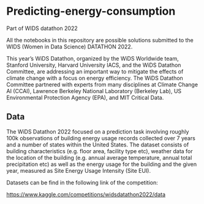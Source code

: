 # Predicting-energy-consumption
Part of WIDS datathon 2022

All the notebooks in this repository are possible solutions submitted to the WIDS (Women in Data Science) DATATHON 2022.

This year’s WiDS Datathon, organized by the WiDS Worldwide team, Stanford University, Harvard University IACS, and the WiDS Datathon Committee, are addressing an important way to mitigate the effects of climate change with a focus on energy efficiency. The WiDS Datathon Committee partnered with experts from many disciplines at Climate Change AI (CCAI), Lawrence Berkeley National Laboratory (Berkeley Lab), US Environmental Protection Agency (EPA), and MIT Critical Data.


## Data

The WiDS Datathon 2022 focused on a prediction task involving roughly 100k observations of building energy usage records collected over 7 years and a number of states within the United States. The dataset consists of building characteristics (e.g. floor area, facility type etc), weather data for the location of the building (e.g. annual average temperature, annual total precipitation etc) as well as the energy usage for the building and the given year, measured as Site Energy Usage Intensity (Site EUI). 

Datasets can be find in the following link of the competition:

https://www.kaggle.com/competitions/widsdatathon2022/data
